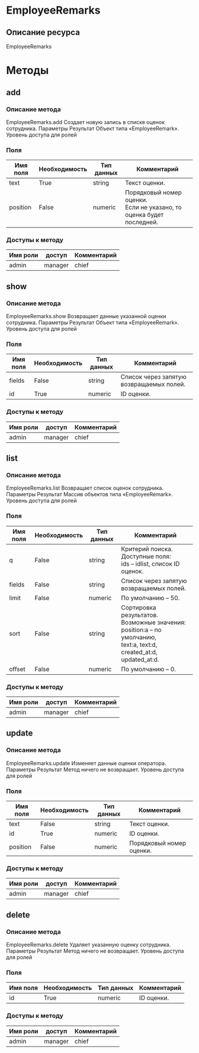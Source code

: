 
# EmployeeRemarks

## Описание ресурса
EmployeeRemarks

# Методы

## add

### Описание метода
EmployeeRemarks.add
Создает новую запись в списке оценок сотрудника.
Параметры
Результат
Объект типа «EmployeeRemark».
Уровень доступа для ролей


### Поля

| Имя поля | Необходимость | Тип данных | Комментарий |
|---|---|---|---|
|text|True|string|Текст оценки.<br/>|
|position|False|numeric|Порядковый номер оценки.<br/>Если не указано, то оценка будет последней.<br/>|

### Доступы к методу

| Имя роли | доступ | Комментарий |
|---|---|---|
|admin|manager|chief|chief_partner|operator|admin_partner
## show

### Описание метода
EmployeeRemarks.show
Возвращает данные указанной оценки сотрудника.
Параметры
Результат
Объект типа «EmployeeRemark».
Уровень доступа для ролей


### Поля

| Имя поля | Необходимость | Тип данных | Комментарий |
|---|---|---|---|
|fields|False|string|Список через запятую возвращаемых полей.<br/>|
|id|True|numeric|ID оценки.<br/>|

### Доступы к методу

| Имя роли | доступ | Комментарий |
|---|---|---|
|admin|manager|chief|chief_partner|operator|admin_partner
## list

### Описание метода
EmployeeRemarks.list
Возвращает список оценок сотрудника.
Параметры
Результат
Массив объектов типа «EmployeeRemark».
Уровень доступа для ролей



### Поля

| Имя поля | Необходимость | Тип данных | Комментарий |
|---|---|---|---|
|q|False|string|Критерий поиска.<br/>Доступные поля:<br/>ids – idlist, список ID оценок.<br/>|
|fields|False|string|Список через запятую возвращаемых полей.<br/>|
|limit|False|numeric|По умолчанию – 50.<br/>|
|sort|False|string|Сортировка результатов.<br/>Возможные значения:<br/>position:a – по умолчанию,<br/>text:a, text:d,<br/>created_at:d,<br/>updated_at:d.<br/>|
|offset|False|numeric|По умолчанию – 0.<br/>|

### Доступы к методу

| Имя роли | доступ | Комментарий |
|---|---|---|
|admin|manager|chief|chief_partner|operator|admin_partner
## update

### Описание метода
EmployeeRemarks.update
Изменяет данные оценки оператора.
Параметры
Результат
Метод ничего не возвращает.
Уровень доступа для ролей


### Поля

| Имя поля | Необходимость | Тип данных | Комментарий |
|---|---|---|---|
|text|False|string|Текст оценки.<br/>|
|id|True|numeric|ID оценки.<br/>|
|position|False|numeric|Порядковый номер оценки.<br/>|

### Доступы к методу

| Имя роли | доступ | Комментарий |
|---|---|---|
|admin|manager|chief|chief_partner|operator|admin_partner
## delete

### Описание метода
EmployeeRemarks.delete
Удаляет указанную оценку сотрудника.
Параметры
Результат
Метод ничего не возвращает.
Уровень доступа для ролей


### Поля

| Имя поля | Необходимость | Тип данных | Комментарий |
|---|---|---|---|
|id|True|numeric|ID оценки.<br/>|

### Доступы к методу

| Имя роли | доступ | Комментарий |
|---|---|---|
|admin|manager|chief|chief_partner|operator|admin_partner